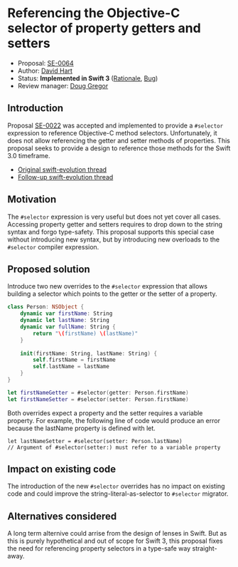 # Referencing the Objective-C selector of property getters and setters

* Proposal: [SE-0064](0064-property-selectors.md)
* Author: [David Hart](https://github.com/hartbit)
* Status: **Implemented in Swift 3** ([Rationale](https://lists.swift.org/pipermail/swift-evolution-announce/2016-April/000102.html), [Bug](https://bugs.swift.org/browse/SR-1239))
* Review manager: [Doug Gregor](https://github.com/DougGregor)

## Introduction

Proposal [SE-0022](0022-objc-selectors.md) was accepted and implemented to provide a `#selector` expression to reference Objective-C method selectors. Unfortunately, it does not allow referencing the getter and setter methods of properties. This proposal seeks to provide a design to reference those methods for the Swift 3.0 timeframe.

* [Original swift-evolution thread](https://lists.swift.org/pipermail/swift-evolution/Week-of-Mon-20160215/010791.html)
* [Follow-up swift-evolution thread](https://lists.swift.org/pipermail/swift-evolution/Week-of-Mon-20160222/010960.html)

## Motivation

The `#selector` expression is very useful but does not yet cover all cases. Accessing property getter and setters requires to drop down to the string syntax and forgo type-safety. This proposal supports this special case without introducing new syntax, but by introducing new overloads to the `#selector` compiler expression.

## Proposed solution

Introduce two new overrides to the `#selector` expression that allows building a selector which points to the getter or the setter of a property.

```swift
class Person: NSObject {
    dynamic var firstName: String
    dynamic let lastName: String
    dynamic var fullName: String {
        return "\(firstName) \(lastName)"
    }
    
    init(firstName: String, lastName: String) {
        self.firstName = firstName
        self.lastName = lastName
    }
}

let firstNameGetter = #selector(getter: Person.firstName)
let firstNameSetter = #selector(setter: Person.firstName)
```

Both overrides expect a property and the setter requires a variable property. For example, the following line of code would produce an error because the lastName property is defined with let.

```
let lastNameSetter = #selector(setter: Person.lastName)
// Argument of #selector(setter:) must refer to a variable property
```

## Impact on existing code

The introduction of the new `#selector` overrides has no impact on existing code and could improve the string-literal-as-selector to `#selector` migrator.

## Alternatives considered

A long term alternive could arrise from the design of lenses in Swift. But as this is purely hypothetical and out of scope for Swift 3, this proposal fixes the need for referencing property selectors in a type-safe way straight-away.

